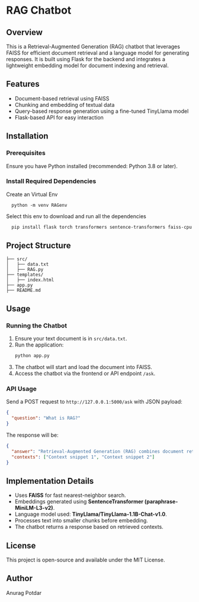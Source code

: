 # RAG Chatbot

## Overview

This is a Retrieval-Augmented Generation (RAG) chatbot that leverages FAISS for efficient document retrieval and a language model for generating responses. It is built using Flask for the backend and integrates a lightweight embedding model for document indexing and retrieval.

## Features

- Document-based retrieval using FAISS
- Chunking and embedding of textual data
- Query-based response generation using a fine-tuned TinyLlama model
- Flask-based API for easy interaction

## Installation

### Prerequisites

Ensure you have Python installed (recommended: Python 3.8 or later).

### Install Required Dependencies

Create an Virtual Env
```shell
  python -m venv RAGenv
```

Select this env to download and run all the dependencies

```sh
  pip install flask torch transformers sentence-transformers faiss-cpu nbconvert nbformat 'accelerate>=0.26.0'
```

## Project Structure

```
├── src/
│   ├── data.txt
│   ├── RAG.py
├── templates/
│   ├── index.html
├── app.py
├── README.md
```

## Usage

### Running the Chatbot

1. Ensure your text document is in `src/data.txt`.
2. Run the application:
   ```sh
   python app.py
   ```
3. The chatbot will start and load the document into FAISS.
4. Access the chatbot via the frontend or API endpoint `/ask`.

### API Usage

Send a POST request to `http://127.0.0.1:5000/ask` with JSON payload:

```json
{
  "question": "What is RAG?"
}
```

The response will be:

```json
{
  "answer": "Retrieval-Augmented Generation (RAG) combines document retrieval with generative models to provide more accurate responses.",
  "contexts": ["Context snippet 1", "Context snippet 2"]
}
```

## Implementation Details

- Uses **FAISS** for fast nearest-neighbor search.
- Embeddings generated using **SentenceTransformer (paraphrase-MiniLM-L3-v2)**.
- Language model used: **TinyLlama/TinyLlama-1.1B-Chat-v1.0**.
- Processes text into smaller chunks before embedding.
- The chatbot returns a response based on retrieved contexts.

## License

This project is open-source and available under the MIT License.

## Author

Anurag Potdar
